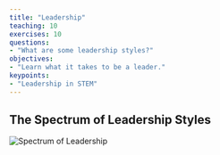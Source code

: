 ```yaml
---
title: "Leadership"
teaching: 10
exercises: 10
questions:
- "What are some leadership styles?"
objectives:
- "Learn what it takes to be a leader."
keypoints:
- "Leadership in STEM"
---
```


## The Spectrum of Leadership Styles
![Spectrum of Leadership](//nguyentj.github.io/CyberAmbassadors-CMS/fig/spectrum.PNG)
